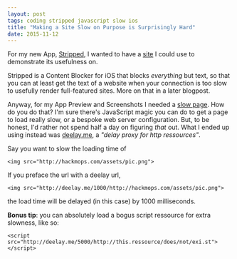 ```yaml
---
layout: post
tags: coding stripped javascript slow ios
title: "Making a Site Slow on Purpose is Surprisingly Hard"
date: 2015-11-12
---
```


For my new App, [Stripped][], I wanted to have a [site][slowpage] I could use to demonstrate its usefulness on.

Stripped is a Content Blocker for iOS that blocks *everything* but text, so that you can at least get the text of a website when your connection is too slow to usefully render full-featured sites. More on that in a later blogpost.

Anyway, for my App Preview and Screenshots I needed a [slow page][slowpage]. How do you do that? I'm sure there's JavaScript magic you can do to get a page to load really slow, or a bespoke web server configuration. But, to be honest, I'd rather not spend half a day on figuring *that* out. What I ended up using instead was [deelay.me](http://www.deelay.me/), a *"delay proxy for http ressources"*.

Say you want to slow the loading time of


```
<img src="http://hackmops.com/assets/pic.png">
```

If you preface the url with a deelay url,


```
<img src="http://deelay.me/1000/http://hackmops.com/assets/pic.png">
```

the load time will be delayed (in this case) by 1000 milliseconds.

**Bonus tip**: you can absolutely load a bogus script ressource for extra slowness, like so:


```
<script src="http://deelay.me/5000/http://this.ressource/does/not/exi.st"></script>
```


[Stripped]: http://hackmops.com/projects/stripped
[slowpage]: http://hackmops.com/stripped/slowpage
